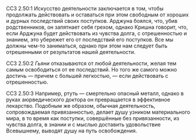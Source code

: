 ССЗ 2.50:1	Искусство деятельности заключается в том, чтобы продолжать действовать и оставаться при этом свободным от хороших и дурных последствий своих поступков. Арджуна боялся, что, убив родственников, он запятнает себя грехом, однако Кришна говорит, что, если Арджуна будет действовать из чувства долга, с отрешенностью и знанием, это убережет его от последствий его поступков. Все мы должны чем-то заниматься, однако при этом нам следует быть отрешенными от результатов нашей деятельности.

ССЗ 2.50:2	_Гьяни_ отказываются от любой деятельности, желая тем самым освободиться от ее последствий. Но того же самого можно достичь — причем с большей легкостью, — если действовать с отрешенностью.

ССЗ 2.50:3	Например, ртуть — смертельно опасный металл, однако в руках аюрведического доктора он превращается в эффективное лекарство. Подобным же образом, обычная деятельность, сопровождаемая привязанностью, делает душу узником материального мира, в то время как поступки, совершённые без привязанности, из чувства долга, в знании и с мыслью доставить удовольствие Всевышнему, выводят душу на путь освобождения.